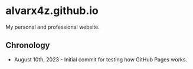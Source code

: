 # alvarx4z.github.io

My personal and professional website.

## Chronology

- August 10th, 2023 - Initial commit for testing how GitHub Pages works.
